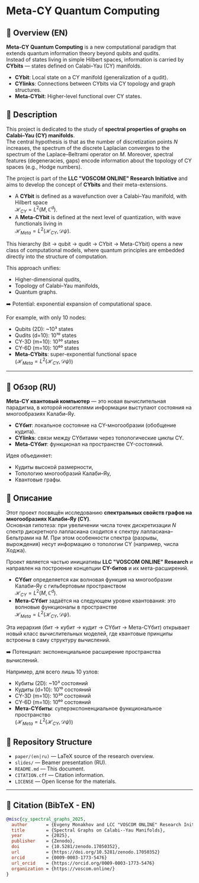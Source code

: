 # Meta-CY Quantum Computing

## 🌌 Overview (EN)

**Meta-CY Quantum Computing** is a new computational paradigm that extends quantum information theory beyond qubits and qudits.  
Instead of states living in simple Hilbert spaces, information is carried by **CYbits** — states defined on Calabi–Yau (CY) manifolds.  

- **CYbit**: Local state on a CY manifold (generalization of a qudit).  
- **CYlinks**: Connections between CYbits via CY topology and graph structures.  
- **Meta-CYbit**: Higher-level functional over CY states.  

## 📖 Description
This project is dedicated to the study of **spectral properties of graphs on Calabi–Yau (CY) manifolds**.  
The central hypothesis is that as the number of discretization points $N$ increases, the spectrum of the discrete Laplacian converges to the spectrum of the Laplace–Beltrami operator on $M$. Moreover, spectral features (degeneracies, gaps) encode information about the topology of CY spaces (e.g., Hodge numbers).  

The project is part of the **LLC "VOSCOM ONLINE" Research Initiative** and aims to develop the concept of **CYbits** and their meta-extensions.  

- A **CYbit** is defined as a wavefunction over a Calabi–Yau manifold, with Hilbert space  
  $\mathcal{H}_{CY} = L^2(M, \mathbb{C}^d)$.  
- A **Meta-CYbit** is defined at the next level of quantization, with wave functionals living in  
  $\mathcal{H}_{Meta} = L^2(\mathcal{H}_{CY}, \mathcal{D}\psi)$.  

This hierarchy (bit → qubit → qudit → CYbit → Meta-CYbit) opens a new class of computational models, where quantum principles are embedded directly into the structure of computation.

This approach unifies:
- Higher-dimensional qudits,  
- Topology of Calabi–Yau manifolds,  
- Quantum graphs.  

➡️ Potential: exponential expansion of computational space.  

For example, with only 10 nodes:  
- Qubits (2D): ~10³ states  
- Qudits (d=10): 10¹⁰ states  
- CY-3D (m=10): 10³⁰ states  
- CY-6D (m=10): 10⁶⁰ states  
- **Meta-CYbits**: super-exponential functional space  
  ($\mathcal{H}_{Meta} = L^2(\mathcal{H}_{CY}, \mathcal{D}\psi)$)


---

## 🚀 Обзор (RU)

**Meta-CY квантовый компьютер** — это новая вычислительная парадигма, в которой носителями информации выступают состояния на многообразиях Калаби–Яу.  

- **CYбит**: локальное состояние на CY-многообразии (обобщение кудита).  
- **CYlinks**: связи между CYбитами через топологические циклы CY.  
- **Meta-CYбит**: функционал на пространстве CY-состояний.  

Идея объединяет:
- Кудиты высокой размерности,  
- Топологию многообразий Калаби–Яу,  
- Квантовые графы.  
## 📖 Описание
Этот проект посвящён исследованию **спектральных свойств графов на многообразиях Калаби–Яу (CY)**.  
Основная гипотеза: при увеличении числа точек дискретизации $N$ спектр дискретного лапласиана сходится к спектру лапласиана–Бельтрами на $M$. При этом особенности спектра (разрывы, вырождения) несут информацию о топологии CY (например, числа Ходжа).  

Проект является частью инициативы **LLC "VOSCOM ONLINE" Research** и направлен на построение концепции **CY-битов** и их мета-расширений.  

- **CYбит** определяется как волновая функция на многообразии Калаби–Яу с гильбертовым пространством  
  $\mathcal{H}_{CY} = L^2(M, \mathbb{C}^d)$.  
- **Мета-CYбит** задаётся на следующем уровне квантования: это волновые функционалы в пространстве  
  $\mathcal{H}_{Meta} = L^2(\mathcal{H}_{CY}, \mathcal{D}\psi)$.  

Эта иерархия (бит → кубит → кудит → CYбит → Мета-CYбит) открывает новый класс вычислительных моделей, где квантовые принципы встроены в саму структуру вычислений.


➡️ Потенциал: экспоненциальное расширение пространства вычислений.  

Например, для всего лишь 10 узлов:  
- Кубиты (2D): ~10³ состояний  
- Кудиты (d=10): 10¹⁰ состояний  
- CY-3D (m=10): 10³⁰ состояний  
- CY-6D (m=10): 10⁶⁰ состояний  
- **Мета-CYбиты**: суперэкспоненциальное функциональное пространство  
  ($\mathcal{H}_{Meta} = L^2(\mathcal{H}_{CY}, \mathcal{D}\psi)$)


## 📂 Repository Structure

- `paper/(en|ru)` — LaTeX source of the research overview.  
- `slides/` — Beamer presentation (RU).  
- `README.md` — This document.  
- `CITATION.cff` — Citation information.  
- `LICENSE` — Open license for the materials.  

---

## 📄 Citation (BibTeX - EN)

```bibtex
@misc{cy_spectral_graphs_2025,
  author       = {Evgeny Monakhov and LCC "VOSCOM ONLINE" Research Initiative},
  title        = {Spectral Graphs on Calabi--Yau Manifolds},
  year         = {2025},
  publisher    = {Zenodo},
  doi          = {10.5281/zenodo.17050352},
  url          = {https://doi.org/10.5281/zenodo.17050352}
  orcid		   = {0009-0003-1773-5476}
  url_orcid    = {https://orcid.org/0009-0003-1773-5476}
  organization = {https://voscom.online/}
}
